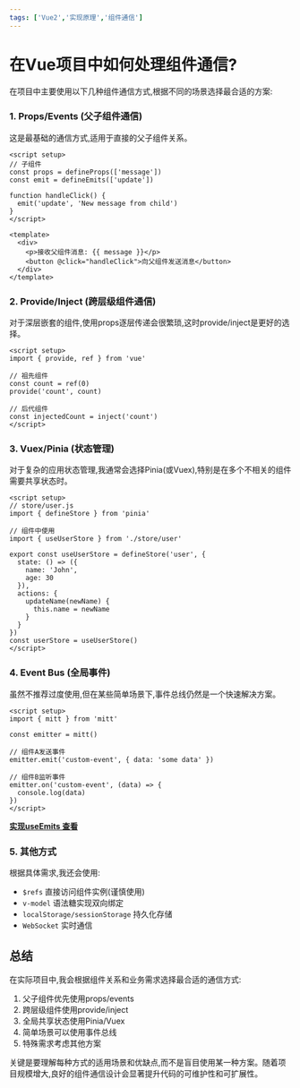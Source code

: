 ```yaml
---
tags: ['Vue2','实现原理','组件通信']
---
```


# 在Vue项目中如何处理组件通信?

在项目中主要使用以下几种组件通信方式,根据不同的场景选择最合适的方案:

### 1. Props/Events (父子组件通信)

这是最基础的通信方式,适用于直接的父子组件关系。

```vue
<script setup>
// 子组件
const props = defineProps(['message'])
const emit = defineEmits(['update'])

function handleClick() {
  emit('update', 'New message from child')
}
</script>

<template>
  <div>
    <p>接收父组件消息: {{ message }}</p>
    <button @click="handleClick">向父组件发送消息</button>
  </div>
</template>
```

### 2. Provide/Inject (跨层级组件通信)

对于深层嵌套的组件,使用props逐层传递会很繁琐,这时provide/inject是更好的选择。

```vue
<script setup>
import { provide, ref } from 'vue'

// 祖先组件
const count = ref(0)
provide('count', count)

// 后代组件
const injectedCount = inject('count')
</script>
```

### 3. Vuex/Pinia (状态管理)

对于复杂的应用状态管理,我通常会选择Pinia(或Vuex),特别是在多个不相关的组件需要共享状态时。

```vue
<script setup>
// store/user.js
import { defineStore } from 'pinia'

// 组件中使用
import { useUserStore } from './store/user'

export const useUserStore = defineStore('user', {
  state: () => ({
    name: 'John',
    age: 30
  }),
  actions: {
    updateName(newName) {
      this.name = newName
    }
  }
})
const userStore = useUserStore()
</script>
```

### 4. Event Bus (全局事件)

虽然不推荐过度使用,但在某些简单场景下,事件总线仍然是一个快速解决方案。

```vue
<script setup>
import { mitt } from 'mitt'

const emitter = mitt()

// 组件A发送事件
emitter.emit('custom-event', { data: 'some data' })

// 组件B监听事件
emitter.on('custom-event', (data) => {
  console.log(data)
})
</script>
```

**[实现useEmits 查看](/docs/Vue/Hooks工具函数#useemits)**

### 5. 其他方式

根据具体需求,我还会使用:
- `$refs` 直接访问组件实例(谨慎使用)
- `v-model` 语法糖实现双向绑定
- `localStorage/sessionStorage` 持久化存储
- `WebSocket` 实时通信

## 总结

在实际项目中,我会根据组件关系和业务需求选择最合适的通信方式:
1. 父子组件优先使用props/events
2. 跨层级组件使用provide/inject
3. 全局共享状态使用Pinia/Vuex
4. 简单场景可以使用事件总线
5. 特殊需求考虑其他方案

关键是要理解每种方式的适用场景和优缺点,而不是盲目使用某一种方案。随着项目规模增大,良好的组件通信设计会显著提升代码的可维护性和可扩展性。
